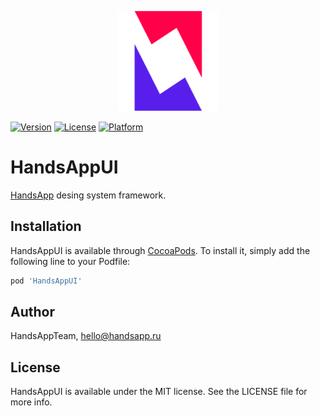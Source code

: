<p align="center">
  <img height="160" src="logo_github.png" />
</p>

[![Version](https://img.shields.io/cocoapods/v/HandsAppUI.svg?style=flat)](https://cocoapods.org/pods/HandsAppUI)
[![License](https://img.shields.io/cocoapods/l/HandsAppUI.svg?style=flat)](https://cocoapods.org/pods/HandsAppUI)
[![Platform](https://img.shields.io/cocoapods/p/HandsAppUI.svg?style=flat)](https://cocoapods.org/pods/HandsAppUI)

# HandsAppUI

[HandsApp](https://handsapp.ru/) desing system framework.

## Installation

HandsAppUI is available through [CocoaPods](https://cocoapods.org). To install
it, simply add the following line to your Podfile:

```ruby
pod 'HandsAppUI'
```

## Author

HandsAppTeam, hello@handsapp.ru

## License

HandsAppUI is available under the MIT license. See the LICENSE file for more info.
